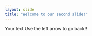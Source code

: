 ```yaml
---
layout: slide
title: "Welcome to our second slide!"
---
```

Your text 
Use the left arrow to go back!!
